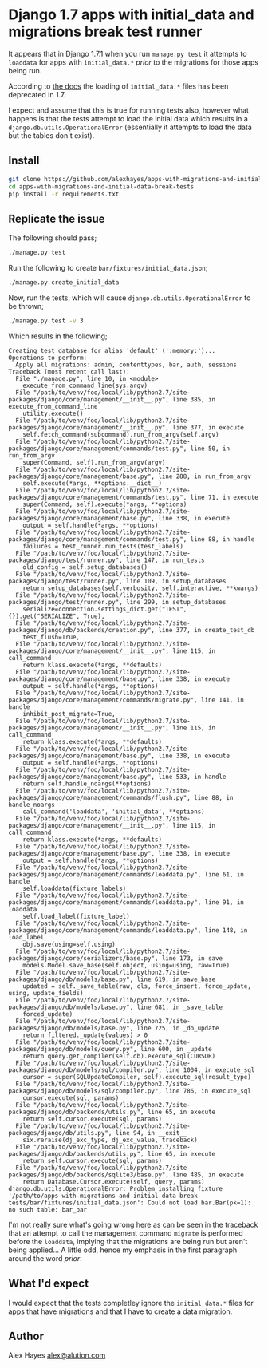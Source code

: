# Django 1.7 apps with initial_data and migrations break test runner

It appears that in Django 1.7.1 when you run `manage.py test` it attempts to `loaddata` for apps with `initial_data.*` *prior* to the migrations for those apps being run.

According to [the docs](https://docs.djangoproject.com/en/dev/howto/initial-data/#automatically-loading-initial-data-fixtures) the loading of `initial_data.*` files has been deprecated in 1.7.

I expect and assume that this is true for running tests also, however what happens is that the tests attempt to load the initial data which results in a `django.db.utils.OperationalError` (essentially it attempts to load the data but the tables don't exist).

## Install

```bash
git clone https://github.com/alexhayes/apps-with-migrations-and-initial-data-break-tests.git
cd apps-with-migrations-and-initial-data-break-tests
pip install -r requirements.txt
```

## Replicate the issue

The following should pass;

```bash
./manage.py test
```

Run the following to create `bar/fixtures/initial_data.json`;

```bash
./manage.py create_initial_data
```

Now, run the tests, which will cause `django.db.utils.OperationalError` to be thrown;

```bash
./manage.py test -v 3
```

Which results in the following;

```
Creating test database for alias 'default' (':memory:')...
Operations to perform:
  Apply all migrations: admin, contenttypes, bar, auth, sessions
Traceback (most recent call last):
  File "./manage.py", line 10, in <module>
    execute_from_command_line(sys.argv)
  File "/path/to/venv/foo/local/lib/python2.7/site-packages/django/core/management/__init__.py", line 385, in execute_from_command_line
    utility.execute()
  File "/path/to/venv/foo/local/lib/python2.7/site-packages/django/core/management/__init__.py", line 377, in execute
    self.fetch_command(subcommand).run_from_argv(self.argv)
  File "/path/to/venv/foo/local/lib/python2.7/site-packages/django/core/management/commands/test.py", line 50, in run_from_argv
    super(Command, self).run_from_argv(argv)
  File "/path/to/venv/foo/local/lib/python2.7/site-packages/django/core/management/base.py", line 288, in run_from_argv
    self.execute(*args, **options.__dict__)
  File "/path/to/venv/foo/local/lib/python2.7/site-packages/django/core/management/commands/test.py", line 71, in execute
    super(Command, self).execute(*args, **options)
  File "/path/to/venv/foo/local/lib/python2.7/site-packages/django/core/management/base.py", line 338, in execute
    output = self.handle(*args, **options)
  File "/path/to/venv/foo/local/lib/python2.7/site-packages/django/core/management/commands/test.py", line 88, in handle
    failures = test_runner.run_tests(test_labels)
  File "/path/to/venv/foo/local/lib/python2.7/site-packages/django/test/runner.py", line 147, in run_tests
    old_config = self.setup_databases()
  File "/path/to/venv/foo/local/lib/python2.7/site-packages/django/test/runner.py", line 109, in setup_databases
    return setup_databases(self.verbosity, self.interactive, **kwargs)
  File "/path/to/venv/foo/local/lib/python2.7/site-packages/django/test/runner.py", line 299, in setup_databases
    serialize=connection.settings_dict.get("TEST", {}).get("SERIALIZE", True),
  File "/path/to/venv/foo/local/lib/python2.7/site-packages/django/db/backends/creation.py", line 377, in create_test_db
    test_flush=True,
  File "/path/to/venv/foo/local/lib/python2.7/site-packages/django/core/management/__init__.py", line 115, in call_command
    return klass.execute(*args, **defaults)
  File "/path/to/venv/foo/local/lib/python2.7/site-packages/django/core/management/base.py", line 338, in execute
    output = self.handle(*args, **options)
  File "/path/to/venv/foo/local/lib/python2.7/site-packages/django/core/management/commands/migrate.py", line 141, in handle
    inhibit_post_migrate=True,
  File "/path/to/venv/foo/local/lib/python2.7/site-packages/django/core/management/__init__.py", line 115, in call_command
    return klass.execute(*args, **defaults)
  File "/path/to/venv/foo/local/lib/python2.7/site-packages/django/core/management/base.py", line 338, in execute
    output = self.handle(*args, **options)
  File "/path/to/venv/foo/local/lib/python2.7/site-packages/django/core/management/base.py", line 533, in handle
    return self.handle_noargs(**options)
  File "/path/to/venv/foo/local/lib/python2.7/site-packages/django/core/management/commands/flush.py", line 88, in handle_noargs
    call_command('loaddata', 'initial_data', **options)
  File "/path/to/venv/foo/local/lib/python2.7/site-packages/django/core/management/__init__.py", line 115, in call_command
    return klass.execute(*args, **defaults)
  File "/path/to/venv/foo/local/lib/python2.7/site-packages/django/core/management/base.py", line 338, in execute
    output = self.handle(*args, **options)
  File "/path/to/venv/foo/local/lib/python2.7/site-packages/django/core/management/commands/loaddata.py", line 61, in handle
    self.loaddata(fixture_labels)
  File "/path/to/venv/foo/local/lib/python2.7/site-packages/django/core/management/commands/loaddata.py", line 91, in loaddata
    self.load_label(fixture_label)
  File "/path/to/venv/foo/local/lib/python2.7/site-packages/django/core/management/commands/loaddata.py", line 148, in load_label
    obj.save(using=self.using)
  File "/path/to/venv/foo/local/lib/python2.7/site-packages/django/core/serializers/base.py", line 173, in save
    models.Model.save_base(self.object, using=using, raw=True)
  File "/path/to/venv/foo/local/lib/python2.7/site-packages/django/db/models/base.py", line 619, in save_base
    updated = self._save_table(raw, cls, force_insert, force_update, using, update_fields)
  File "/path/to/venv/foo/local/lib/python2.7/site-packages/django/db/models/base.py", line 681, in _save_table
    forced_update)
  File "/path/to/venv/foo/local/lib/python2.7/site-packages/django/db/models/base.py", line 725, in _do_update
    return filtered._update(values) > 0
  File "/path/to/venv/foo/local/lib/python2.7/site-packages/django/db/models/query.py", line 600, in _update
    return query.get_compiler(self.db).execute_sql(CURSOR)
  File "/path/to/venv/foo/local/lib/python2.7/site-packages/django/db/models/sql/compiler.py", line 1004, in execute_sql
    cursor = super(SQLUpdateCompiler, self).execute_sql(result_type)
  File "/path/to/venv/foo/local/lib/python2.7/site-packages/django/db/models/sql/compiler.py", line 786, in execute_sql
    cursor.execute(sql, params)
  File "/path/to/venv/foo/local/lib/python2.7/site-packages/django/db/backends/utils.py", line 65, in execute
    return self.cursor.execute(sql, params)
  File "/path/to/venv/foo/local/lib/python2.7/site-packages/django/db/utils.py", line 94, in __exit__
    six.reraise(dj_exc_type, dj_exc_value, traceback)
  File "/path/to/venv/foo/local/lib/python2.7/site-packages/django/db/backends/utils.py", line 65, in execute
    return self.cursor.execute(sql, params)
  File "/path/to/venv/foo/local/lib/python2.7/site-packages/django/db/backends/sqlite3/base.py", line 485, in execute
    return Database.Cursor.execute(self, query, params)
django.db.utils.OperationalError: Problem installing fixture '/path/to/apps-with-migrations-and-initial-data-break-tests/bar/fixtures/initial_data.json': Could not load bar.Bar(pk=1): no such table: bar_bar
```

I'm not really sure what's going wrong here as can be seen in the traceback that an attempt to call the management command `migrate` is performed before the `loaddata`, implying that the migrations are being run but aren't being applied... A little odd, hence my emphasis in the first paragraph around the word *prior*.

## What I'd expect

I would expect that the tests completley ignore the `initial_data.*` files for apps that have migrations and that I have to create a data migration.

## Author

Alex Hayes <alex@alution.com>